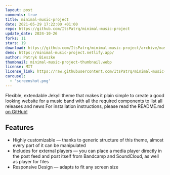 ```yaml
---
layout: post
comments: true
title: minimal-music-project
date: 2021-05-29 17:22:00 +01:00
repo: https://github.com/ItsPatrq/minimal-music-project
update_date: 2024-10-26
forks: 11
stars: 19
download: https://github.com/ItsPatrq/minimal-music-project/archive/master.zip
demo: https://minimal-music-project.netlify.app/
author: Patryk Bieszke
thumbnail: minimal-music-project-thumbnail.webp
license: MIT
license_link: https://raw.githubusercontent.com/ItsPatrq/minimal-music-project/master/LICENSE.txt
carousel:
  - 'screenshot.png'
---
```


Flexible, extendable Jekyll theme that makes it plain simple to create a good looking website for a music band with all the required components to list all releases and news For installation instructions, please read the README.md [on GitHub!](https://github.com/ItsPatrq/minimal-music-project)

## Features

* Highly customizable — thanks to generic structure of this theme, almost every part of it can be manipulated
* Includes for external players — you can place a media player directly in the post feed and post itself from Bandcamp and SoundCloud, as well as player for files
* Responsive Design — adapts to fit any screen size
